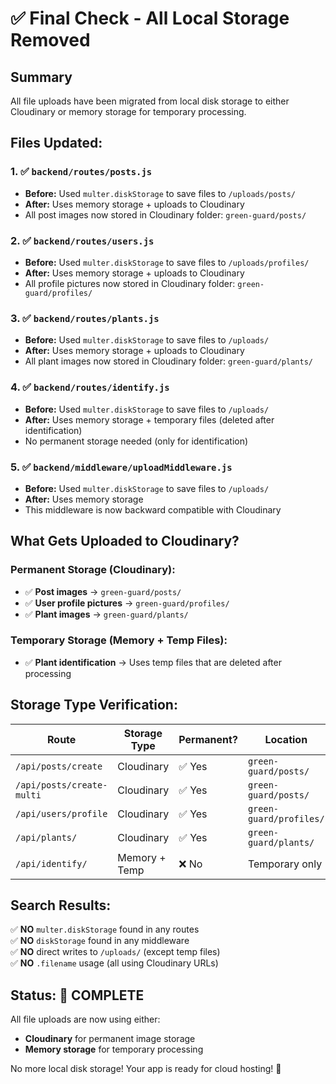 # ✅ Final Check - All Local Storage Removed

## Summary
All file uploads have been migrated from local disk storage to either Cloudinary or memory storage for temporary processing.

## Files Updated:

### 1. ✅ `backend/routes/posts.js`
- **Before:** Used `multer.diskStorage` to save files to `/uploads/posts/`
- **After:** Uses memory storage + uploads to Cloudinary
- All post images now stored in Cloudinary folder: `green-guard/posts/`

### 2. ✅ `backend/routes/users.js`
- **Before:** Used `multer.diskStorage` to save files to `/uploads/profiles/`
- **After:** Uses memory storage + uploads to Cloudinary
- All profile pictures now stored in Cloudinary folder: `green-guard/profiles/`

### 3. ✅ `backend/routes/plants.js`
- **Before:** Used `multer.diskStorage` to save files to `/uploads/`
- **After:** Uses memory storage + uploads to Cloudinary
- All plant images now stored in Cloudinary folder: `green-guard/plants/`

### 4. ✅ `backend/routes/identify.js`
- **Before:** Used `multer.diskStorage` to save files to `/uploads/`
- **After:** Uses memory storage + temporary files (deleted after identification)
- No permanent storage needed (only for identification)

### 5. ✅ `backend/middleware/uploadMiddleware.js`
- **Before:** Used `multer.diskStorage` to save files to `/uploads/`
- **After:** Uses memory storage
- This middleware is now backward compatible with Cloudinary

## What Gets Uploaded to Cloudinary?

### Permanent Storage (Cloudinary):
- ✅ **Post images** → `green-guard/posts/`
- ✅ **User profile pictures** → `green-guard/profiles/`
- ✅ **Plant images** → `green-guard/plants/`

### Temporary Storage (Memory + Temp Files):
- ✅ **Plant identification** → Uses temp files that are deleted after processing

## Storage Type Verification:

| Route | Storage Type | Permanent? | Location |
|-------|-------------|------------|----------|
| `/api/posts/create` | Cloudinary | ✅ Yes | `green-guard/posts/` |
| `/api/posts/create-multi` | Cloudinary | ✅ Yes | `green-guard/posts/` |
| `/api/users/profile` | Cloudinary | ✅ Yes | `green-guard/profiles/` |
| `/api/plants/` | Cloudinary | ✅ Yes | `green-guard/plants/` |
| `/api/identify/` | Memory + Temp | ❌ No | Temporary only |

## Search Results:

✅ **NO** `multer.diskStorage` found in any routes  
✅ **NO** `diskStorage` found in any middleware  
✅ **NO** direct writes to `/uploads/` (except temp files)  
✅ **NO** `.filename` usage (all using Cloudinary URLs)

## Status: 🎉 COMPLETE

All file uploads are now using either:
- **Cloudinary** for permanent image storage
- **Memory storage** for temporary processing

No more local disk storage! Your app is ready for cloud hosting! 🚀


